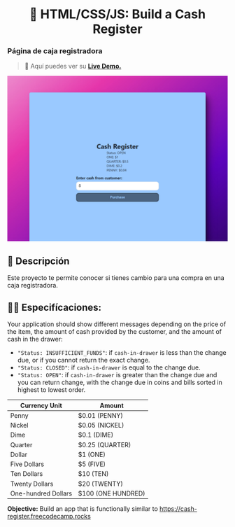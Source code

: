 <div align='center'>

# 🔢 HTML/CSS/JS: Build a Cash Register

</div>

### Página de caja registradora

> 🧩 Aquí puedes ver su [**Live Demo.**](https://cash-register-abrahamgalue.netlify.app/)

![vista-previa](./public/preview/01-page-preview.jpg)

## 🚀 Descripción

Este proyecto te permite conocer si tienes cambio para una compra en una caja registradora.

## 🧞‍♂️ Especifícaciones:

Your application should show different messages depending on the price of the item, the amount of cash provided by the customer, and the amount of cash in the drawer:

- `"Status: INSUFFICIENT_FUNDS"`: if `cash-in-drawer` is less than the change due, or if you cannot return the exact change.
- `"Status: CLOSED"`: if `cash-in-drawer` is equal to the change due.
- `"Status: OPEN"`: if `cash-in-drawer` is greater than the change due and you can return change, with the change due in coins and bills sorted in highest to lowest order.

| Currency Unit       | Amount             |
| ------------------- | ------------------ |
| Penny               | $0.01 (PENNY)      |
| Nickel              | $0.05 (NICKEL)     |
| Dime                | $0.1 (DIME)        |
| Quarter             | $0.25 (QUARTER)    |
| Dollar              | $1 (ONE)           |
| Five Dollars        | $5 (FIVE)          |
| Ten Dollars         | $10 (TEN)          |
| Twenty Dollars      | $20 (TWENTY)       |
| One-hundred Dollars | $100 (ONE HUNDRED) |

**Objective:** Build an app that is functionally similar to https://cash-register.freecodecamp.rocks
